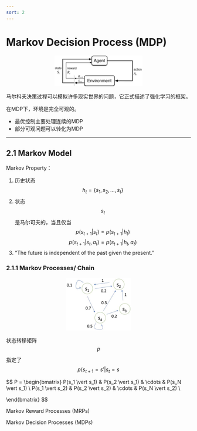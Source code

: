 ```yaml
---
sort: 2
---
```


# Markov Decision Process (MDP)

<center>
    <figure>
        <img src="./images/2-1.JPG" width=240px>
    </figure>
</center>

马尔科夫决策过程可以模拟许多现实世界的问题，它正式描述了强化学习的框架。

在MDP下，环境是完全可观的。  
* 最优控制主要处理连续的MDP
* 部分可观问题可以转化为MDP

---

## 2.1 Markov Model

Markov Property：
1. 历史状态 $$h_t = \{ s_1, s_2, \ldots, s_t \}$$
2. 状态$$s_t$$是马尔可夫的，当且仅当
$$ p(s_{t+1} \vert s_t) = p(s_{t+1} \vert h_t) \tag{1}$$
$$ p(s_{t+1} \vert s_t, a_t) = p(s_{t+1} \vert h_t, a_t) \tag{2}$$
3. “The future is independent of the past given the present.”

### 2.1.1 Markov Processes/ Chain

<center>
    <figure>
        <img src="./images/2-2.JPG" width=180px>
    </figure>
</center>

状态转移矩阵$$P$$指定了$$p(s_{t+1} = s' \vert s_t = s$$

$$  P = \begin{bmatrix}
    P(s_1 \vert s_1) & P(s_2 \vert s_1) & \cdots & P(s_N \vert s_1) \\
    P(s_1 \vert s_2) & P(s_2 \vert s_2) & \cdots & P(s_N \vert s_2) \\


\end{bmatrix}
$$




Markov Reward Processes (MRPs)

Markov Decision Processes (MDPs)

<br />
<!-- 蓝 -->
<font color="#3399ff"></font>
<!-- 绿 --><!-- #33cc00 -->
<b><font color="#00B050"></font></b>
<!-- 橙 -->
<font color="#FF4500"></font>